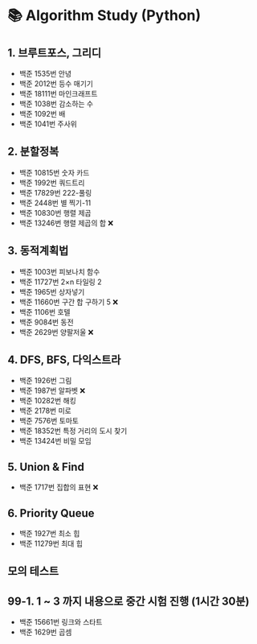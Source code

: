 # 📚 Algorithm Study (Python)

## 1. 브루트포스, 그리디

- 백준 1535번 안녕
- 백준 2012번 등수 매기기
- 백준 18111번 마인크래프트
- 백준 1038번 감소하는 수
- 백준 1092번 배 
- 백준 1041번 주사위

## 2. 분할정복

- 백준 10815번 숫자 카드
- 백준 1992번 쿼드트리
- 백준 17829번 222-풀링
- 백준 2448번 별 찍기-11
- 백준 10830번 행렬 제곱
- 백준 13246번 행렬 제곱의 합 ❌

## 3. 동적계획법

- 백준 1003번 피보나치 함수
- 백준 11727번 2×n 타일링 2
- 백준 1965번 상자넣기
- 백준 11660번 구간 합 구하기 5 ❌
- 백준 1106번 호텔
- 백준 9084번 동전
- 백준 2629번 양팔저울 ❌


## 4. DFS, BFS, 다익스트라

- 백준 1926번 그림
- 백준 1987번 알파벳 ❌
- 백준 10282번 해킹
- 백준 2178번 미로
- 백준 7576번 토마토
- 백준 18352번 특정 거리의 도시 찾기
- 백준 13424번 비밀 모임


## 5. Union & Find

- 백준 1717번 집합의 표현 ❌


## 6. Priority Queue

- 백준 1927번 최소 힙
- 백준 11279번 최대 힙


## 모의 테스트

## 99-1.  1 ~ 3 까지 내용으로 중간 시험 진행 (1시간 30분)

- 백준 15661번 링크와 스타트
- 백준 1629번 곱셈
